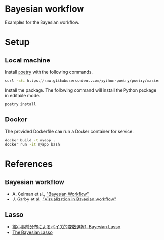 
# Bayesian workflow

Examples for the Bayesian workflow.

# Setup

## Local machine

Install [poetry](https://python-poetry.org/) with the following commands.

```bash
curl -sSL https://raw.githubusercontent.com/python-poetry/poetry/master/get-poetry.py | python
```

Install the package. The following command will install the Python package in editable mode.

```bash
poetry install
```

## Docker

The provided Dockerfile can run a Docker container for service.

```bash
docker build -t myapp .
docker run -it myapp bash
```

# References

## Bayesian workflow

* A. Gelman et al., ["Bayesian Workflow"](https://arxiv.org/abs/2011.01808)
* J. Garby et al., ["Visualization in Bayesian workflow"](https://arxiv.org/abs/1709.01449)

## Lasso

* [縮小事前分布によるベイズ的変数選択1: Bayesian Lasso](https://qiita.com/ssugasawa/items/b0abce4681f1fcb3216e)
* [The Bayesian Lasso](http://hedibert.org/wp-content/uploads/2018/05/park-casella-2008.pdf)
